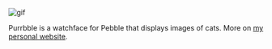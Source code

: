 ![gif](https://carbonmade-media.accelerator.net/33478605)

Purrbble is a watchface for Pebble that displays images of cats. More on [my personal website](https://benhudson.carbonmade.com/projects/6313685).
